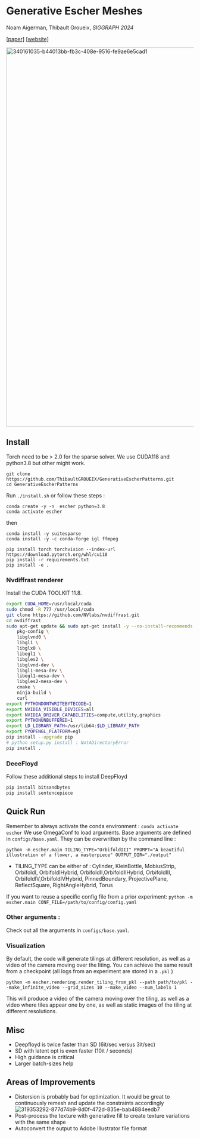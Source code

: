 # **Generative Escher Meshes**
Noam Aigerman, Thibault Groueix, _SIGGRAPH 2024_

[[paper]](https://arxiv.org/abs/2309.14564) [[website]](https://imagine.enpc.fr/~groueixt/escher) 

<img width="1016" alt="340161035-b44013bb-fb3c-408e-9516-fe9ae6e5cad1" src="https://github.com/ThibaultGROUEIX/GenerativeEscherMeshes/assets/11445067/8e5f57c9-1d45-4273-b895-e2b75ea091fb">




## Install

Torch need to be > 2.0 for the sparse solver.
We use CUDA118 and python3.8 but other might work.

```
git clone https://github.com/ThibaultGROUEIX/GenerativeEscherPatterns.git
cd GenerativeEscherPatterns
```

Run `./install.sh` or follow these steps :

```
conda create -y -n  escher python=3.8
conda activate escher
```

then

```
conda install -y suitesparse
conda install -y -c conda-forge igl ffmpeg

pip install torch torchvision --index-url https://download.pytorch.org/whl/cu118
pip install -r requirements.txt
pip install -e .
```

### Nvdiffrast renderer
Install the CUDA TOOLKIT 11.8.
```sh
export CUDA_HOME=/usr/local/cuda
sudo chmod -R 777 /usr/local/cuda 
git clone https://github.com/NVlabs/nvdiffrast.git
cd nvdiffrast
sudo apt-get update && sudo apt-get install -y --no-install-recommends \
    pkg-config \
    libglvnd0 \
    libgl1 \
    libglx0 \
    libegl1 \
    libgles2 \
    libglvnd-dev \
    libgl1-mesa-dev \
    libegl1-mesa-dev \
    libgles2-mesa-dev \
    cmake \
    ninja-build \
    curl
export PYTHONDONTWRITEBYTECODE=1
export NVIDIA_VISIBLE_DEVICES=all
export NVIDIA_DRIVER_CAPABILITIES=compute,utility,graphics
export PYTHONUNBUFFERED=1
export LD_LIBRARY_PATH=/usr/lib64:$LD_LIBRARY_PATH
export PYOPENGL_PLATFORM=egl
pip install --upgrade pip
# python setup.py install : NotADirectoryError
pip install .
```

### DeeeFloyd

Follow these additional steps to install DeepFloyd
```sh
pip install bitsandbytes
pip install sentencepiece
``` 

## Quick Run

Remember to always activate the conda environment : `conda activate escher`
We use OmegaConf to load arguments. Base arguments are defined in `configs/base.yaml`. They can be overwritten by the command line :
```
python -m escher.main TILING_TYPE="OrbifoldIII" PROMPT="A beautiful illustration of a flower, a masterpiece" OUTPUT_DIR="./output"
```

* TILING_TYPE can be either of : Cylinder, KleinBottle, MobiusStrip, OrbifoldI, OrbifoldIHybrid, OrbifoldII,OrbifoldIIHybrid, OrbifoldIII, OrbifoldIV,OrbifoldIVHybrid, PinnedBoundary, ProjectivePlane, ReflectSquare, RightAngleHybrid, Torus


If you want to reuse a specific config file from a prior experiment:
```python -m escher.main CONF_FILE=/path/to/config/config.yaml```

### Other arguments :
Check out all the arguments in `configs/base.yaml`. 


### Visualization 
By default, the code will generate tilings at different resolution, as well as a video of the camera moving over the liting. You can achieve the same result from a checkpoint (all logs from an experiment are stored in a `.pkl` )

```
python -m escher.rendering.render_tiling_from_pkl --path path/to/pkl --make_infinite_video --grid_sizes 10 --make_video --num_labels 1
```
This will produce a video of the camera moving over the tiling, as well as a video where tiles appear one by one, as well as static images of the tiling at different resolutions.

## Misc
* Deepfloyd is twice faster than SD (6it/sec versus 3it/sec)
* SD with latent opt is even faster (10it / seconds)
* High guidance is critical
* Larger batch-sizes help

## Areas of Improvements
* Distorsion is probably bad for optimization. It would be great to continuously remesh and update the constraints accordingly
![319353292-877d74b9-8d0f-472d-835e-bab4884eedb7](https://github.com/ThibaultGROUEIX/GenerativeEscherMeshes/assets/11445067/36fcb5ce-7bc2-4633-869a-f4190703de8f)
* Post-process the texture with generative fill to create texture variations with the same shape
* Autoconvert the output to Adobe Illustrator file format

